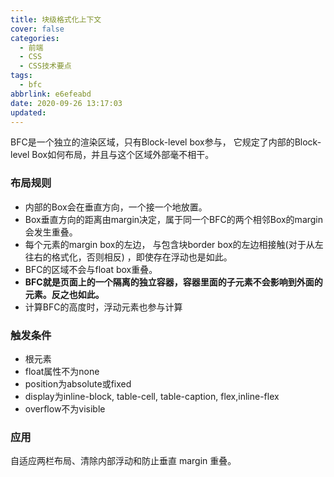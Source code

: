 ```yaml
---
title: 块级格式化上下文
cover: false
categories:
  - 前端
  - CSS
  - CSS技术要点
tags:
  - bfc
abbrlink: e6efeabd
date: 2020-09-26 13:17:03
updated:
---
```


BFC是一个独立的渲染区域，只有Block-level box参与， 它规定了内部的Block-level Box如何布局，并且与这个区域外部毫不相干。
### 布局规则
- 内部的Box会在垂直方向，一个接一个地放置。
- Box垂直方向的距离由margin决定，属于同一个BFC的两个相邻Box的margin会发生重叠。
- 每个元素的margin box的左边， 与包含块border box的左边相接触(对于从左往右的格式化，否则相反)
，即使存在浮动也是如此。
- BFC的区域不会与float box重叠。
- **BFC就是页面上的一个隔离的独立容器，容器里面的子元素不会影响到外面的元素。反之也如此。**
- 计算BFC的高度时，浮动元素也参与计算

### 触发条件
- 根元素
- float属性不为none
- position为absolute或fixed
- display为inline-block, table-cell, table-caption, flex,inline-flex
- overflow不为visible

### 应用
自适应两栏布局、清除内部浮动和防止垂直 margin 重叠。
